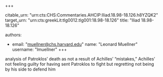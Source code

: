 +++


citable_urn: "urn:cts:CHS:Commentaries.AHCIP:Iliad.18.98-18.126.h8YZQK2"
target_urn: "urn:cts:greekLit:tlg0012.tlg001:18.98-18.126"
title: "Iliad 18.98-18.126"

authors:
- email: "muellner@chs.harvard.edu"
  name: "Leonard Muellner"
  username: "lmuellner"
+++

<p>analysis of Patroklos’ death as not a result of Achilles’ “mistakes,” Achilles’ not feeling guilty for having sent Patroklos to fight but regretting not being by his side to defend him</p>